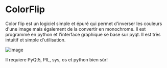 # ColorFlip
Color flip est un logiciel simple et épuré qui permet d'inverser les couleurs d'une image mais également de la convertir en monochrome. Il est programmé en python et l'interface graphique se base sur pyqt. Il est très intuitif et simple d'utilisation.

![image](https://github.com/Starfish08/ColorFlip/assets/106678916/9c411f12-e4a9-45ac-953e-5530a83099fb)


Il requiere PyQt5, PIL, sys, os et python bien sûr!

